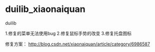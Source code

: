 # duilib_xiaonaiquan
duilib

1.修复的菜单无法使用bug
2.修复鼠标手势的改变
3.修复托盘图标

修复方案：
http://blog.csdn.net/xiaonaiquan/article/category/6986587
